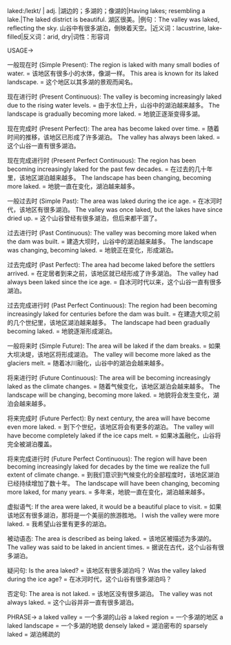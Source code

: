 laked:/leɪkt/
| adj. |湖边的；多湖的；像湖的|Having lakes; resembling a lake.|The laked district is beautiful.  湖区很美。|例句：The valley was laked, reflecting the sky. 山谷中有很多湖泊，倒映着天空。|近义词：lacustrine, lake-filled|反义词：arid, dry|词性：形容词

USAGE->

一般现在时 (Simple Present):
The region is laked with many small bodies of water. = 该地区有很多小的水体，像湖一样。
This area is known for its laked landscape. = 这个地区以其多湖的景观而闻名。

现在进行时 (Present Continuous):
The valley is becoming increasingly laked due to the rising water levels. = 由于水位上升，山谷中的湖泊越来越多。
The landscape is gradually becoming more laked. = 地貌正逐渐变得多湖。

现在完成时 (Present Perfect):
The area has become laked over time. = 随着时间的推移，该地区已形成了许多湖泊。
The valley has always been laked. =  这个山谷一直有很多湖泊。


现在完成进行时 (Present Perfect Continuous):
The region has been becoming increasingly laked for the past few decades. = 在过去的几十年里，该地区湖泊越来越多。
The landscape has been changing, becoming more laked. = 地貌一直在变化，湖泊越来越多。

一般过去时 (Simple Past):
The area was laked during the ice age. = 在冰河时代，该地区有很多湖泊。
The valley was once laked, but the lakes have since dried up. =  这个山谷曾经有很多湖泊，但后来都干涸了。


过去进行时 (Past Continuous):
The valley was becoming more laked when the dam was built. = 建造大坝时，山谷中的湖泊越来越多。
The landscape was changing, becoming laked. = 地貌正在变化，形成湖泊。


过去完成时 (Past Perfect):
The area had become laked before the settlers arrived. = 在定居者到来之前，该地区就已经形成了许多湖泊。
The valley had always been laked since the ice age. = 自冰河时代以来，这个山谷一直有很多湖泊。


过去完成进行时 (Past Perfect Continuous):
The region had been becoming increasingly laked for centuries before the dam was built. = 在建造大坝之前的几个世纪里，该地区湖泊越来越多。
The landscape had been gradually becoming laked. = 地貌逐渐形成湖泊。


一般将来时 (Simple Future):
The area will be laked if the dam breaks. = 如果大坝决堤，该地区将形成湖泊。
The valley will become more laked as the glaciers melt. = 随着冰川融化，山谷中的湖泊会越来越多。


将来进行时 (Future Continuous):
The area will be becoming increasingly laked as the climate changes. = 随着气候变化，该地区湖泊会越来越多。
The landscape will be changing, becoming more laked. = 地貌将会发生变化，湖泊会越来越多。


将来完成时 (Future Perfect):
By next century, the area will have become even more laked. = 到下个世纪，该地区将会有更多的湖泊。
The valley will have become completely laked if the ice caps melt. = 如果冰盖融化，山谷将完全被湖泊覆盖。


将来完成进行时 (Future Perfect Continuous):
The region will have been becoming increasingly laked for decades by the time we realize the full extent of climate change. = 到我们意识到气候变化的全部程度时，该地区湖泊已经持续增加了数十年。
The landscape will have been changing, becoming more laked, for many years. = 多年来，地貌一直在变化，湖泊越来越多。


虚拟语气:
If the area were laked, it would be a beautiful place to visit. = 如果该地区有很多湖泊，那将是一个美丽的旅游胜地。
I wish the valley were more laked. = 我希望山谷里有更多的湖泊。


被动语态:
The area is described as being laked. = 该地区被描述为多湖的。
The valley was said to be laked in ancient times. =  据说在古代，这个山谷有很多湖泊。


疑问句:
Is the area laked? = 该地区有很多湖泊吗？
Was the valley laked during the ice age? = 在冰河时代，这个山谷有很多湖泊吗？


否定句:
The area is not laked. = 该地区没有很多湖泊。
The valley was not always laked. =  这个山谷并非一直有很多湖泊。

PHRASE->
a laked valley = 一个多湖的山谷
a laked region = 一个多湖的地区
a laked landscape = 一个多湖的地貌
densely laked = 湖泊密布的
sparsely laked = 湖泊稀疏的
